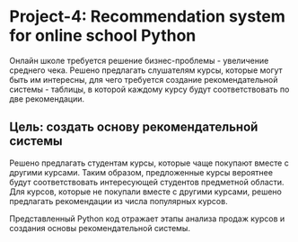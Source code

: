 # Project-4: Recommendation system for online school Python

Онлайн школе требуется решение бизнес-проблемы - увеличение среднего чека. Решено предлагать слушателям курсы, которые могут быть им интересны, для чего требуется создание рекомендательной системы - таблицы, в которой каждому курсу будут соответствовать по две рекомендации.

## Цель: создать основу рекомендательной системы

Решено предлагать студентам курсы, которые чаще покупают вместе с другими курсами. Таким образом, предложенные курсы вероятнее будут соответствовать интересующей студентов предметной области. Для курсов, которые не покупали вместе с другими курсами, решено предлагать рекомендации из числа популярных курсов.

Представленный Python код отражает этапы анализа продаж курсов и создания основы рекомендательной системы.
